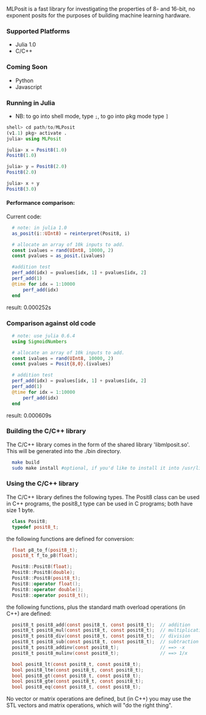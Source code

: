 
MLPosit is a fast library for investigating the properties of 8- and 16-bit,
no exponent posits for the purposes of building machine learning hardware.

### Supported Platforms

-  Julia 1.0
-  C/C++

### Coming Soon

-  Python
-  Javascript

### Running in Julia

- NB: to go into shell mode, type `;`, to go into pkg mode type `]`

```julia
shell> cd path/to/MLPosit
(v1.1) pkg> activate .
julia> using MLPosit

julia> x = Posit8(1.0)
Posit8(1.0)

julia> y = Posit8(2.0)
Posit8(2.0)

julia> x + y
Posit8(3.0)
```

#### Performance comparison:

Current code:

```julia
  # note: in julia 1.0
  as_posit(i::UInt8) = reinterpret(Posit8, i)

  # allocate an array of 10k inputs to add.
  const ivalues = rand(UInt8, 10000, 2)
  const pvalues = as_posit.(ivalues)

  #addition test
  perf_add(idx) = pvalues[idx, 1] + pvalues[idx, 2]
  perf_add(1)
  @time for idx = 1:10000
      perf_add(idx)
  end
```

result:
0.000252s

### Comparison against old code

```julia
  # note: use julia 0.6.4
  using SigmoidNumbers

  # allocate an array of 10k inputs to add.
  const ivalues = rand(UInt8, 10000, 2)
  const pvalues = Posit{8,0}.(ivalues)

  # addition test
  perf_add(idx) = pvalues[idx, 1] + pvalues[idx, 2]
  perf_add(1)
  @time for idx = 1:10000
      perf_add(idx)
  end
```
result:
0.000609s

### Building the C/C++ library

The C/C++ library comes in the form of the shared library 'libmlposit.so'.
This will be generated into the ./bin directory.

```bash
  make build
  sudo make install #optional, if you'd like to install it into /usr/lib
```

### Using the C/C++ library

The C/C++ library defines the following types.  The Posit8 class can be used in
C++ programs, the posit8_t type can be used in C programs; both have size 1 byte.

```C++
  class Posit8;
  typedef posit8_t;
```

  the following functions are defined for conversion:

```C++
  float p8_to_f(posit8_t);
  posit8_t f_to_p8(float);

  Posit8::Posit8(float);
  Posit8::Posit8(double);
  Posit8::Posit8(posit8_t);
  Posit8::operator float();
  Posit8::operator double();
  Posit8::operator posit8_t();
```  

the following functions, plus the standard math overload operations (in C++) are
defined:

```C
  posit8_t posit8_add(const posit8_t, const posit8_t);  // addition
  posit8_t posit8_mul(const posit8_t, const posit8_t);  // multiplication
  posit8_t posit8_div(const posit8_t, const posit8_t);  // division
  posit8_t posit8_sub(const posit8_t, const posit8_t);  // subtraction
  posit8_t posit8_addinv(const posit8_t);               // ==> -x
  posit8_t posit8_mulinv(const posit8_t);               // ==> 1/x

  bool posit8_lt(const posit8_t, const posit8_t);
  bool posit8_lte(const posit8_t, const posit8_t);
  bool posit8_gt(const posit8_t, const posit8_t);
  bool posit8_gte(const posit8_t, const posit8_t);
  bool posit8_eq(const posit8_t, const posit8_t);
```  

No vector or matrix operations are defined, but (in C++) you may use the STL
vectors and matrix operations, which will "do the right thing".
